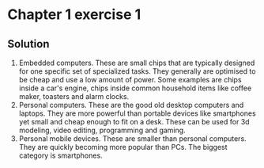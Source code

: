 # Chapter 1 exercise 1

## Solution

1. Embedded computers. These are small chips that are typically designed for one specific set of specialized tasks. They generally are optimised to be cheap and use a low amount of power. Some examples are chips inside a car's engine, chips inside common household items like coffee maker, toasters and alarm clocks.
2. Personal computers. These are the good old desktop computers and laptops. They are more powerful than portable devices like smartphones yet small and cheap enough to fit on a desk. These can be used for 3d modeling, video editing, programming and gaming.
3. Personal mobile devices. These are smaller than personal computers. They are quickly becoming more popular than PCs. The biggest category is smartphones.
